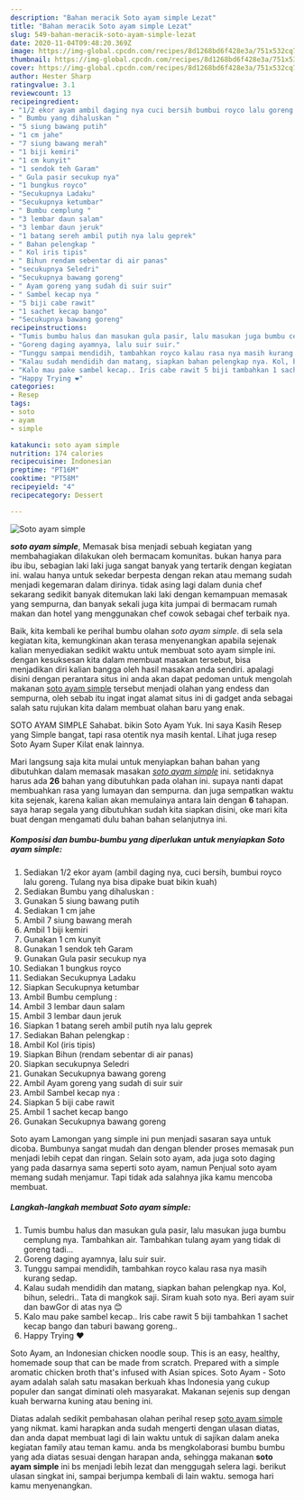 ```yaml
---
description: "Bahan meracik Soto ayam simple Lezat"
title: "Bahan meracik Soto ayam simple Lezat"
slug: 549-bahan-meracik-soto-ayam-simple-lezat
date: 2020-11-04T09:48:20.369Z
image: https://img-global.cpcdn.com/recipes/8d1268bd6f428e3a/751x532cq70/soto-ayam-simple-foto-resep-utama.jpg
thumbnail: https://img-global.cpcdn.com/recipes/8d1268bd6f428e3a/751x532cq70/soto-ayam-simple-foto-resep-utama.jpg
cover: https://img-global.cpcdn.com/recipes/8d1268bd6f428e3a/751x532cq70/soto-ayam-simple-foto-resep-utama.jpg
author: Hester Sharp
ratingvalue: 3.1
reviewcount: 13
recipeingredient:
- "1/2 ekor ayam ambil daging nya cuci bersih bumbui royco lalu goreng Tulang nya bisa dipake buat bikin kuah"
- " Bumbu yang dihaluskan "
- "5 siung bawang putih"
- "1 cm jahe"
- "7 siung bawang merah"
- "1 biji kemiri"
- "1 cm kunyit"
- "1 sendok teh Garam"
- " Gula pasir secukup nya"
- "1 bungkus royco"
- "Secukupnya Ladaku"
- "Secukupnya ketumbar"
- " Bumbu cemplung "
- "3 lembar daun salam"
- "3 lembar daun jeruk"
- "1 batang sereh ambil putih nya lalu geprek"
- " Bahan pelengkap "
- " Kol iris tipis"
- " Bihun rendam sebentar di air panas"
- "secukupnya Seledri"
- "Secukupnya bawang goreng"
- " Ayam goreng yang sudah di suir suir"
- " Sambel kecap nya "
- "5 biji cabe rawit"
- "1 sachet kecap bango"
- "Secukupnya bawang goreng"
recipeinstructions:
- "Tumis bumbu halus dan masukan gula pasir, lalu masukan juga bumbu cemplung nya. Tambahkan air. Tambahkan tulang ayam yang tidak di goreng tadi..."
- "Goreng daging ayamnya, lalu suir suir."
- "Tunggu sampai mendidih, tambahkan royco kalau rasa nya masih kurang sedap."
- "Kalau sudah mendidih dan matang, siapkan bahan pelengkap nya. Kol, bihun, seledri.. Tata di mangkok saji. Siram kuah soto nya. Beri ayam suir dan bawGor di atas nya 😊"
- "Kalo mau pake sambel kecap.. Iris cabe rawit 5 biji tambahkan 1 sachet kecap bango dan taburi bawang goreng.."
- "Happy Trying ❤"
categories:
- Resep
tags:
- soto
- ayam
- simple

katakunci: soto ayam simple 
nutrition: 174 calories
recipecuisine: Indonesian
preptime: "PT16M"
cooktime: "PT58M"
recipeyield: "4"
recipecategory: Dessert

---
```



![Soto ayam simple](https://img-global.cpcdn.com/recipes/8d1268bd6f428e3a/751x532cq70/soto-ayam-simple-foto-resep-utama.jpg)

<b><i>soto ayam simple</i></b>, Memasak bisa menjadi sebuah kegiatan yang membahagiakan dilakukan oleh bermacam komunitas. bukan hanya para ibu ibu, sebagian laki laki juga sangat banyak yang tertarik dengan kegiatan ini. walau hanya untuk sekedar berpesta dengan rekan atau memang sudah menjadi kegemaran dalam dirinya. tidak asing lagi dalam dunia chef sekarang sedikit banyak ditemukan laki laki dengan kemampuan memasak yang sempurna, dan banyak sekali juga kita jumpai di bermacam rumah makan dan hotel yang menggunakan chef cowok sebagai chef terbaik nya.

Baik, kita kembali ke perihal bumbu olahan <i>soto ayam simple</i>. di sela sela kegiatan kita, kemungkinan akan terasa menyenangkan apabila sejenak kalian menyediakan sedikit waktu untuk membuat soto ayam simple ini. dengan kesuksesan kita dalam membuat masakan tersebut, bisa menjadikan diri kalian bangga oleh hasil masakan anda sendiri. apalagi disini dengan perantara situs ini anda akan dapat pedoman untuk mengolah makanan <u>soto ayam simple</u> tersebut menjadi olahan yang endess dan sempurna, oleh sebab itu ingat ingat alamat situs ini di gadget anda sebagai salah satu rujukan kita dalam membuat olahan baru yang enak.

SOTO AYAM SIMPLE Sahabat. bikin Soto Ayam Yuk. Ini saya Kasih Resep yang Simple bangat, tapi rasa otentik nya masih kental. Lihat juga resep Soto Ayam Super Kilat enak lainnya.


Mari langsung saja kita mulai untuk menyiapkan bahan bahan yang dibutuhkan dalam memasak masakan <u><i>soto ayam simple</i></u> ini. setidaknya harus ada <b>26</b> bahan yang dibutuhkan pada olahan ini. supaya nanti dapat membuahkan rasa yang lumayan dan sempurna. dan juga sempatkan waktu kita sejenak, karena kalian akan memulainya antara lain dengan <b>6</b> tahapan. saya harap segala yang dibutuhkan sudah kita siapkan disini, oke mari kita buat dengan mengamati dulu bahan bahan selanjutnya ini.

<!--inarticleads1-->

##### Komposisi dan bumbu-bumbu yang diperlukan untuk menyiapkan Soto ayam simple:

1. Sediakan 1/2 ekor ayam (ambil daging nya, cuci bersih, bumbui royco lalu goreng. Tulang nya bisa dipake buat bikin kuah)
1. Sediakan  Bumbu yang dihaluskan :
1. Gunakan 5 siung bawang putih
1. Sediakan 1 cm jahe
1. Ambil 7 siung bawang merah
1. Ambil 1 biji kemiri
1. Gunakan 1 cm kunyit
1. Gunakan 1 sendok teh Garam
1. Gunakan  Gula pasir secukup nya
1. Sediakan 1 bungkus royco
1. Sediakan Secukupnya Ladaku
1. Siapkan Secukupnya ketumbar
1. Ambil  Bumbu cemplung :
1. Ambil 3 lembar daun salam
1. Ambil 3 lembar daun jeruk
1. Siapkan 1 batang sereh ambil putih nya lalu geprek
1. Sediakan  Bahan pelengkap :
1. Ambil  Kol (iris tipis)
1. Siapkan  Bihun (rendam sebentar di air panas)
1. Siapkan secukupnya Seledri
1. Gunakan Secukupnya bawang goreng
1. Ambil  Ayam goreng yang sudah di suir suir
1. Ambil  Sambel kecap nya :
1. Siapkan 5 biji cabe rawit
1. Ambil 1 sachet kecap bango
1. Gunakan Secukupnya bawang goreng


Soto ayam Lamongan yang simple ini pun menjadi sasaran saya untuk dicoba. Bumbunya sangat mudah dan dengan blender proses memasak pun menjadi lebih cepat dan ringan. Selain soto ayam, ada juga soto daging yang pada dasarnya sama seperti soto ayam, namun Penjual soto ayam memang sudah menjamur. Tapi tidak ada salahnya jika kamu mencoba membuat. 

<!--inarticleads2-->

##### Langkah-langkah membuat Soto ayam simple:

1. Tumis bumbu halus dan masukan gula pasir, lalu masukan juga bumbu cemplung nya. Tambahkan air. Tambahkan tulang ayam yang tidak di goreng tadi...
1. Goreng daging ayamnya, lalu suir suir.
1. Tunggu sampai mendidih, tambahkan royco kalau rasa nya masih kurang sedap.
1. Kalau sudah mendidih dan matang, siapkan bahan pelengkap nya. Kol, bihun, seledri.. Tata di mangkok saji. Siram kuah soto nya. Beri ayam suir dan bawGor di atas nya 😊
1. Kalo mau pake sambel kecap.. Iris cabe rawit 5 biji tambahkan 1 sachet kecap bango dan taburi bawang goreng..
1. Happy Trying ❤


Soto Ayam, an Indonesian chicken noodle soup. This is an easy, healthy, homemade soup that can be made from scratch. Prepared with a simple aromatic chicken broth that&#39;s infused with Asian spices. Soto Ayam - Soto ayam adalah salah satu masakan berkuah khas Indonesia yang cukup populer dan sangat diminati oleh masyarakat. Makanan sejenis sup dengan kuah berwarna kuning atau bening ini. 

Diatas adalah sedikit pembahasan olahan perihal resep <u>soto ayam simple</u> yang nikmat. kami harapkan anda sudah mengerti dengan ulasan diatas, dan anda dapat membuat lagi di lain waktu untuk di sajikan dalam aneka kegiatan family atau teman kamu. anda bs mengkolaborasi bumbu bumbu yang ada diatas sesuai dengan harapan anda, sehingga makanan <b>soto ayam simple</b> ini bs menjadi lebih lezat dan menggugah selera lagi. berikut ulasan singkat ini, sampai berjumpa kembali di lain waktu. semoga hari kamu menyenangkan.
